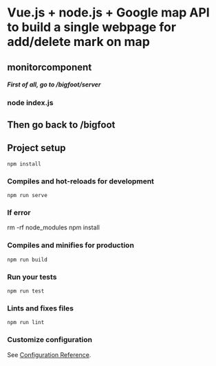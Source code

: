 # Vue.js + node.js + Google map API to build a single webpage for add/delete mark on map

## monitorcomponent

##### First of all, go to /bigfoot/server
### node index.js
## Then go back to /bigfoot

## Project setup
```
npm install
```

### Compiles and hot-reloads for development
```
npm run serve
```
### If error
rm -rf node_modules
npm install


### Compiles and minifies for production
```
npm run build
```

### Run your tests
```
npm run test
```

### Lints and fixes files
```
npm run lint
```

### Customize configuration
See [Configuration Reference](https://cli.vuejs.org/config/).

